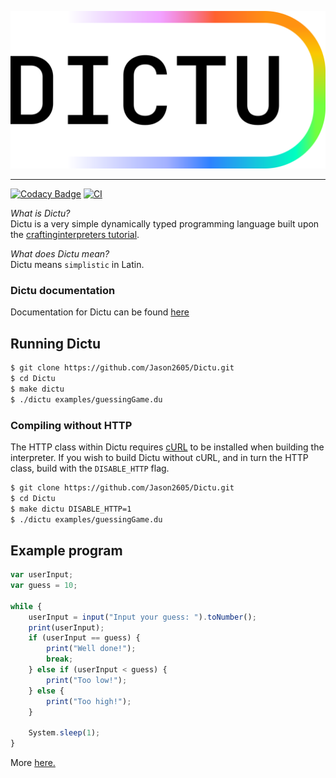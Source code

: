 <p align="center">
    <a href="https://dictu-lang.com">
        <img src="docs/assets/images/dictu-logo/dictu-light-png-8x.png" alt="Dictu logo" width="560px">
    </a>
</p>

--------------------------------------------------------------------------------

[![Codacy Badge](https://api.codacy.com/project/badge/Grade/ab84059049bd4ba7b7b8c1fcfaac4ea5)](https://app.codacy.com/manual/jasonhall96686/Dictu?utm_source=github.com&utm_medium=referral&utm_content=Jason2605/Dictu&utm_campaign=Badge_Grade_Dashboard)
[![CI](https://github.com/Jason2605/Dictu/workflows/CI/badge.svg)](https://github.com/Jason2605/Dictu/actions)

*What is Dictu?*  
Dictu is a very simple dynamically typed programming language 
built upon the [craftinginterpreters tutorial](http://www.craftinginterpreters.com/contents.html).

*What does Dictu mean?*  
Dictu means `simplistic` in Latin.

### Dictu documentation
Documentation for Dictu can be found [here](https://dictu-lang.com/)

## Running Dictu
```bash
$ git clone https://github.com/Jason2605/Dictu.git
$ cd Dictu
$ make dictu
$ ./dictu examples/guessingGame.du
```

### Compiling without HTTP

The HTTP class within Dictu requires [cURL](https://curl.haxx.se/) to be installed when building the interpreter. If you wish to
build Dictu without cURL, and in turn the HTTP class, build with the `DISABLE_HTTP` flag.

```bash
$ git clone https://github.com/Jason2605/Dictu.git
$ cd Dictu
$ make dictu DISABLE_HTTP=1
$ ./dictu examples/guessingGame.du
```

## Example program
```js
var userInput;
var guess = 10;

while {
    userInput = input("Input your guess: ").toNumber();
    print(userInput);
    if (userInput == guess) {
        print("Well done!");
        break;
    } else if (userInput < guess) {
        print("Too low!");
    } else {
        print("Too high!");
    }

    System.sleep(1);
}
```

More [here.](https://github.com/Jason2605/Dictu/tree/develop/examples)
